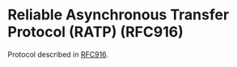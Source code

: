 # Reliable Asynchronous Transfer Protocol (RATP) (RFC916)

Protocol described in [RFC916](https://www.rfc-editor.org/rfc/rfc916).
